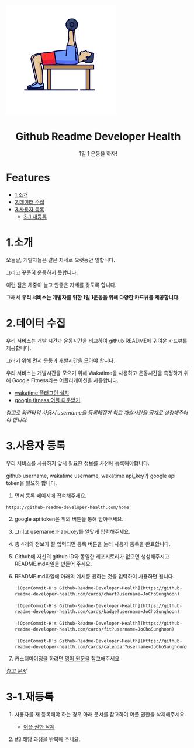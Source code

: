 <p algin="center">
    <img width="300px" src="./assets/gym.png" aling="center" alt="Github Readme Health" />
    <h1 align="center">Github Readme Developer Health</h1>
	<p align="center">1일 1 운동을 하자!</p>
</p>







# Features

- [1.소개](#1.소개)
- [2.데이터 수집](#2.데이터-수집)
- [3.사용자 등록](#3.사용자-등록)
  - [3-1.재등록](#3-1.재등록)





# 1.소개

오늘날, 개발자들은 같은 자세로 오랫동안 일합니다.

그리고 꾸준히 운동하지 못합니다.

이런 점은 체중이 늘고 안좋은 자세를 갖도록 합니다.

그래서 **우리 서비스는 개발자를 위한 1일 1운동을 위해 다양한 카드뷰를 제공합니다.**





# 2.데이터 수집

우리 서비스는 개발 시간과 운동시간을 비교하여 github README에 귀여운 카드뷰를 제공합니다.

그러기 위해 먼저 운동과 개발시간을 모아야 합니다.

우리 서비스는 개발시간을 모으기 위해 Wakatime을 사용하고 운동시간을 측정하기 위해 Google Fitness라는 어플리케이션을 사용합니다.

- [wakatime 플러그인 설치](https://wakatime.com/plugins)
- [google fitness 어플 다운받기](https://play.google.com/store/apps/details?id=com.google.android.apps.fitness&hl=ko&gl=US)

_참고로 와카타임 사용시 username을 등록해줘야 하고 개발시간을 공개로 설정해주어야 합니다._





# 3.사용자 등록

우리 서비스를 사용하기 앞서 필요한 정보를 사전에 등록해야합니다.

github username, wakatime username, wakatime api_key과 google api token을 필요하 합니다.

1. 먼저 등록 페이지에 접속해주세요.

```
https://github-readme-developer-health.com/home
```

2. google api token은 위의 버튼을 통해 받아주세요.

3. 그리고 username과 api_key를 알맞게 입력해주세요.

4. 총 4개의 정보가 잘 입력되면 등록 버튼을 눌러 사용자 등록을 완료합니다.

5. Github에 자신의 github ID와 동일한 레포지토리가 없으면 생성해주시고 README.md파일을 만들어 주세요.

6. README.md파일에 아래의 예시중 원하는 것을 입력하여 사용하면 됩니다.

   ```
   ![OpenCommit-H's Github-Readme-Developer-Health](https://github-readme-developer-health.com/cards/chart?username=JoChoSunghoon)
   
   ![OpenCommit-H's Github-Readme-Developer-Health](https://github-readme-developer-health.com/cards/badge?username=JoChoSunghoon)
   
   ![OpenCommit-H's Github-Readme-Developer-Health](https://github-readme-developer-health.com/cards/fit?username=JoChoSunghoon)
   
   ![OpenCommit-H's Github-Readme-Developer-Health](https://github-readme-developer-health.com/cards/calendar?username=JoChoSunghoon)
   ```

7. 커스터마이징을 하려면 [영어 원문](./README.md)을 참고해주세요

_[참고 문서](https://www.notion.so/Try-Our-Service-5a4bc3e932ed4139bb737d6f57c6f6a1)_



# 3-1.재등록

1. 사용자를 재 등록해야 하는 경우 아래 문서를 참고하여 어플 권한을 삭제해주세요.
   - [어플 권한 삭제](https://www.notion.so/Note-How-to-remove-third-party-account-access-8ea5291859664c4db94e8a18f8a46000)

2. [#3](#3.사용자-등록) 해당 과정을 반복해 주세요.







